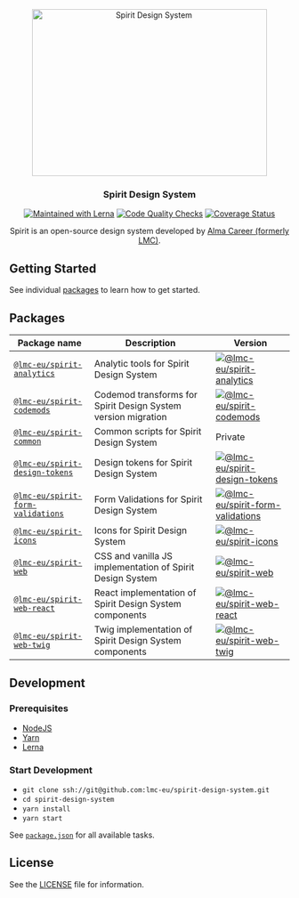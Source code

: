 <div align="center">
<img src="https://github.com/lmc-eu/spirit-design-system/blob/main/static/spirit.svg?raw=true" width="422" height="300" alt="Spirit Design System" />

### Spirit Design System

[![Maintained with Lerna][lerna-svg]][lerna]
[![Code Quality Checks][code-quality-checks-svg]][code-quality-checks]
[![Coverage Status][coverage-status-svg]][coverage-status]

Spirit is an open-source design system developed by [Alma Career (formerly LMC)][alma-career].

</div>

## Getting Started

See individual [packages](#packages) to learn how to get started.

## Packages

| Package name                                                   | Description                                                   | Version                                                  |
| -------------------------------------------------------------- | ------------------------------------------------------------- | -------------------------------------------------------- |
| [`@lmc-eu/spirit-analytics`][packages-analytics]               | Analytic tools for Spirit Design System                       | [![@lmc-eu/spirit-analytics][sa-badge]][sa-npm]          |
| [`@lmc-eu/spirit-codemods`][packages-codemods]                 | Codemod transforms for Spirit Design System version migration | [![@lmc-eu/spirit-codemods][sc-badge]][sc-npm]           |
| [`@lmc-eu/spirit-common`][packages-common]                     | Common scripts for Spirit Design System                       | Private                                                  |
| [`@lmc-eu/spirit-design-tokens`][packages-design-tokens]       | Design tokens for Spirit Design System                        | [![@lmc-eu/spirit-design-tokens][sdt-badge]][sdt-npm]    |
| [`@lmc-eu/spirit-form-validations`][packages-form-validations] | Form Validations for Spirit Design System                     | [![@lmc-eu/spirit-form-validations][sfv-badge]][sfv-npm] |
| [`@lmc-eu/spirit-icons`][packages-icons]                       | Icons for Spirit Design System                                | [![@lmc-eu/spirit-icons][si-badge]][si-npm]              |
| [`@lmc-eu/spirit-web`][packages-web]                           | CSS and vanilla JS implementation of Spirit Design System     | [![@lmc-eu/spirit-web][sw-badge]][sw-npm]                |
| [`@lmc-eu/spirit-web-react`][packages-web-react]               | React implementation of Spirit Design System components       | [![@lmc-eu/spirit-web-react][swr-badge]][swr-npm]        |
| [`@lmc-eu/spirit-web-twig`][packages-web-twig]                 | Twig implementation of Spirit Design System components        | [![@lmc-eu/spirit-web-twig][swt-badge]][swt-packagist]   |

## Development

### Prerequisites

- [NodeJS][nodejs]
- [Yarn][yarn]
- [Lerna][lerna]

### Start Development

- `git clone ssh://git@github.com:lmc-eu/spirit-design-system.git`
- `cd spirit-design-system`
- `yarn install`
- `yarn start`

See [`package.json`][package.json] for all available tasks.

## License

See the [LICENSE][license] file for information.

[alma-career]: https://github.com/lmc-eu
[code-quality-checks]: https://github.com/lmc-eu/spirit-design-system/actions
[code-quality-checks-svg]: https://github.com/lmc-eu/spirit-design-system/actions/workflows/test.yaml/badge.svg?branch=main
[coverage-status]: https://coveralls.io/github/lmc-eu/spirit-design-system?branch=main
[coverage-status-svg]: https://coveralls.io/repos/github/lmc-eu/spirit-design-system/badge.svg?branch=main
[lerna]: https://lerna.js.org
[lerna-svg]: https://img.shields.io/badge/maintained%20with-lerna-cc00ff.svg
[license]: https://github.com/lmc-eu/spirit-design-system/blob/main/LICENSE.md
[nodejs]: https://nodejs.org
[packages-analytics]: https://github.com/lmc-eu/spirit-design-system/tree/main/packages/analytics
[packages-codemods]: https://github.com/lmc-eu/spirit-design-system/tree/main/packages/codemods
[packages-common]: https://github.com/lmc-eu/spirit-design-system/tree/main/packages/common
[packages-design-tokens]: https://github.com/lmc-eu/spirit-design-system/tree/main/packages/design-tokens
[packages-form-validations]: https://github.com/lmc-eu/spirit-design-system/tree/main/packages/form-validations
[packages-icons]: https://github.com/lmc-eu/spirit-design-system/tree/main/packages/icons
[packages-web]: https://github.com/lmc-eu/spirit-design-system/tree/main/packages/web
[packages-web-react]: https://github.com/lmc-eu/spirit-design-system/tree/main/packages/web-react
[packages-web-twig]: https://github.com/lmc-eu/spirit-design-system/tree/main/packages/web-twig
[package.json]: https://github.com/lmc-eu/spirit-design-system/blob/main/package.json
[sa-badge]: https://img.shields.io/npm/v/%40lmc-eu/spirit-analytics.svg?style=flat-square
[sa-npm]: https://www.npmjs.com/package/@lmc-eu/spirit-analytics
[sc-badge]: https://img.shields.io/npm/v/%40lmc-eu/spirit-codemods.svg?style=flat-square
[sc-npm]: https://www.npmjs.com/package/@lmc-eu/spirit-codemods
[sdt-badge]: https://img.shields.io/npm/v/%40lmc-eu/spirit-design-tokens.svg?style=flat-square
[sdt-npm]: https://www.npmjs.com/package/@lmc-eu/spirit-design-tokens
[sfv-badge]: https://img.shields.io/npm/v/%40lmc-eu/spirit-form-validations.svg?style=flat-square
[sfv-npm]: https://www.npmjs.com/package/@lmc-eu/spirit-form-validations
[si-badge]: https://img.shields.io/npm/v/%40lmc-eu/spirit-icons.svg?style=flat-square
[si-npm]: https://www.npmjs.com/package/@lmc-eu/spirit-icons
[sw-badge]: https://img.shields.io/npm/v/%40lmc-eu/spirit-web.svg?style=flat-square
[sw-npm]: https://www.npmjs.com/package/@lmc-eu/spirit-web
[swr-badge]: https://img.shields.io/npm/v/%40lmc-eu/spirit-web-react.svg?style=flat-square
[swr-npm]: https://www.npmjs.com/package/@lmc-eu/spirit-web-react
[swt-badge]: https://img.shields.io/packagist/v/lmc/spirit-web-twig-bundle.svg?style=flat-square
[swt-packagist]: https://packagist.org/packages/lmc/spirit-web-twig-bundle
[yarn]: https://yarnpkg.com
